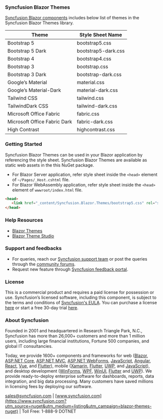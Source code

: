 ### Syncfusion Blazor Themes

[Syncfusion Blazor components](https://www.syncfusion.com/blazor-components?utm_source=nuget&utm_medium=listing&utm_campaign=blazor-themes-nuget) includes below list of themes in the Syncfusion Blazor Themes library.

|Theme	|Style Sheet Name| 
|--------|--------|
|Bootstrap 5	| bootstrap5.css | 
|Bootstrap 5 Dark	| bootstrap5-dark.css | 
|Bootstrap 4	| bootstrap4.css |
|Bootstrap 3	| bootstrap.css | 
|Bootstrap 3 Dark	| bootstrap-dark.css | 
|Google’s Material | material.css |
|Google’s Material-Dark | material-dark.css |
|Tailwind CSS | tailwind.css |
|TailwindDark CSS | tailwind-dark.css |
|Microsoft Office Fabric | fabric.css |
|Microsoft Office Fabric Dark | fabric-dark.css |
|High Contrast | highcontrast.css |

### Getting Started

Syncfusion Blazor Themes can be used in your Blazor application by referencing the style sheet. Syncfusion Blazor Themes are available as static web assets in the this NuGet package.

* For Blazor Server application, refer style sheet inside the `<head>` element of `~/Pages/_Host.cshtml` file.
* For Blazor WebAssembly application, refer style sheet inside the `<head>` element of `wwwroot/index.html` file.


 ```html
<head>
    <link href="_content/Syncfusion.Blazor.Themes/bootstrap5.css" rel="stylesheet" />
</head>
```

### Help Resources

* [Blazor Themes](https://blazor.syncfusion.com/documentation/appearance/themes?utm_source=nuget&utm_medium=listing&utm_campaign=blazor-themes-nuget)
* [Blazor Theme Studio](https://blazor.syncfusion.com/documentation/appearance/theme-studio?utm_source=nuget&utm_medium=listing&utm_campaign=blazor-themes-nuget)

### Support and feedbacks

* For queries, reach our [Syncfusion support team](https://www.syncfusion.com/support/directtrac/incidents/newincident?utm_source=nuget&utm_medium=listing&utm_campaign=blazor-themes-nuget) or post the queries through the [community forums](https://www.syncfusion.com/forums/blazor-components?utm_source=nuget&utm_medium=listing&utm_campaign=blazor-themes-nuget). 
* Request new feature through [Syncfusion feedback portal](https://www.syncfusion.com/feedback/blazor-components?utm_source=nuget&utm_medium=listing&utm_campaign=blazor-themes-nuget).


### License

This is a commercial product and requires a paid license for possession or use. Syncfusion’s licensed software, including this component, is subject to the terms and conditions of [Syncfusion's EULA](https://www.syncfusion.com/eula/es/?utm_source=nuget&utm_medium=listing&utm_campaign=blazor-themes-nuget). You can purchase a license [here]( https://www.syncfusion.com/sales/products?utm_source=nuget&utm_medium=listing&utm_campaign=blazor-themes-nuget) or start a free 30-day trial [here](https://www.syncfusion.com/account/manage-trials/start-trials?utm_source=nuget&utm_medium=listing&utm_campaign=blazor-themes-nuget).

### About Syncfusion

Founded in 2001 and headquartered in Research Triangle Park, N.C., Syncfusion has more than 26,000+ customers and more than 1 million users, including large financial institutions, Fortune 500 companies, and global IT consultancies.
 
Today, we provide 1600+ components and frameworks for web ([Blazor](https://www.syncfusion.com/blazor-components?utm_source=nuget&utm_medium=listing&utm_campaign=blazor-themes-nuget), [ASP.NET Core](https://www.syncfusion.com/aspnet-core-ui-controls?utm_source=nuget&utm_medium=listing&utm_campaign=blazor-themes-nuget), [ASP.NET MVC](https://www.syncfusion.com/aspnet-mvc-ui-controls?utm_source=nuget&utm_medium=listing&utm_campaign=blazor-themes-nuget), [ASP.NET WebForms](https://www.syncfusion.com/jquery/aspnet-webforms-ui-controls?utm_source=nuget&utm_medium=listing&utm_campaign=blazor-themes-nuget), [JavaScript](https://www.syncfusion.com/javascript-ui-controls?utm_source=nuget&utm_medium=listing&utm_campaign=blazor-themes-nuget), [Angular](https://www.syncfusion.com/angular-ui-components?utm_source=nuget&utm_medium=listing&utm_campaign=blazor-themes-nuget), [React](https://www.syncfusion.com/react-ui-components?utm_source=nuget&utm_medium=listing&utm_campaign=blazor-themes-nuget), [Vue](https://www.syncfusion.com/vue-ui-components?utm_source=nuget&utm_medium=listing&utm_campaign=blazor-themes-nuget), and [Flutter](https://www.syncfusion.com/flutter-widgets?utm_source=nuget&utm_medium=listing&utm_campaign=blazor-themes-nuget)), mobile ([Xamarin](https://www.syncfusion.com/xamarin-ui-controls?utm_source=nuget&utm_medium=listing&utm_campaign=blazor-themes-nuget), [Flutter](https://www.syncfusion.com/flutter-widgets?utm_source=nuget&utm_medium=listing&utm_campaign=blazor-themes-nuget), [UWP](https://www.syncfusion.com/uwp-ui-controls?utm_source=nuget&utm_medium=listing&utm_campaign=blazor-themes-nuget), and [JavaScript](https://www.syncfusion.com/javascript-ui-controls?utm_source=nuget&utm_medium=listing&utm_campaign=blazor-themes-nuget)), and desktop development ([WinForms](https://www.syncfusion.com/winforms-ui-controls?utm_source=nuget&utm_medium=listing&utm_campaign=blazor-themes-nuget), [WPF](https://www.syncfusion.com/wpf-controls?utm_source=nuget&utm_medium=listing&utm_campaign=blazor-themes-nuget), [WinUI](https://www.syncfusion.com/winui-controls?utm_source=nuget&utm_medium=listing&utm_campaign=blazor-themes-nuget), [Flutter](https://www.syncfusion.com/flutter-widgets?utm_source=nuget&utm_medium=listing&utm_campaign=blazor-themes-nuget) and [UWP](https://www.syncfusion.com/uwp-ui-controls?utm_source=nuget&utm_medium=listing&utm_campaign=blazor-themes-nuget)). We provide ready-to-deploy enterprise software for dashboards, reports, data integration, and big data processing. Many customers have saved millions in licensing fees by deploying our software.

[sales@syncfusion.com](mailto:sales@syncfusion.com?Subject=Syncfusion%20Blazor%20-%20NuGet) | [www.syncfusion.com](https://www.syncfusion.com?utm_source=nuget&utm_medium=listing&utm_campaign=blazor-themes-nuget) | Toll Free: 1-888-9 DOTNET